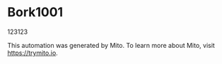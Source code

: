 
# Bork1001

123123

This automation was generated by Mito. To learn more about Mito, visit https://trymito.io.
